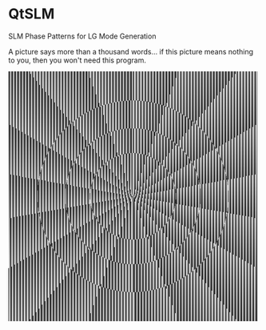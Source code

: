 QtSLM
=====

SLM Phase Patterns for LG Mode Generation

A picture says more than a thousand words... if this picture means nothing to you, then you won't need this program.

<img src="lg33.png" />
